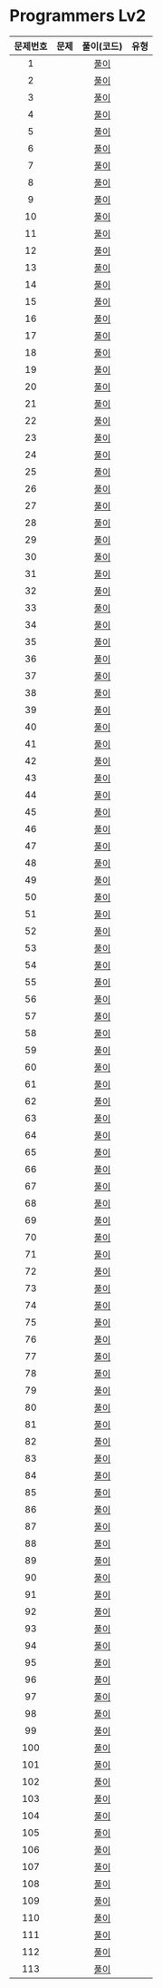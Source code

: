 # Programmers Lv2

| 문제번호 |  문제  | 풀이(코드) | 유형 |    
|  :---:  | :---: |  :---:  |  :---:  |    
|  1  | []() | [풀이]() |  |    
|  2  | []() | [풀이]() |  |    
|  3  | []() | [풀이]() |  |    
|  4  | []() | [풀이]() |  |    
|  5  | []() | [풀이]() |  |    
|  6  | []() | [풀이]() |  |    
|  7  | []() | [풀이]() |  |    
|  8  | []() | [풀이]() |  |    
|  9  | []() | [풀이]() |  |    
|  10  | []() | [풀이]() |  |    
|  11  | []() | [풀이]() |  |    
|  12  | []() | [풀이]() |  |    
|  13  | []() | [풀이]() |  |    
|  14  | []() | [풀이]() |  |    
|  15  | []() | [풀이]() |  |    
|  16  | []() | [풀이]() |  |    
|  17  | []() | [풀이]() |  |    
|  18  | []() | [풀이]() |  |    
|  19  | []() | [풀이]() |  |    
|  20  | []() | [풀이]() |  |    
|  21  | []() | [풀이]() |  |    
|  22  | []() | [풀이]() |  |    
|  23  | []() | [풀이]() |  |    
|  24  | []() | [풀이]() |  |    
|  25  | []() | [풀이]() |  |    
|  26  | []() | [풀이]() |  |    
|  27  | []() | [풀이]() |  |    
|  28  | []() | [풀이]() |  |    
|  29  | []() | [풀이]() |  |    
|  30  | []() | [풀이]() |  |    
|  31  | []() | [풀이]() |  |    
|  32  | []() | [풀이]() |  |    
|  33  | []() | [풀이]() |  |    
|  34  | []() | [풀이]() |  |    
|  35  | []() | [풀이]() |  |    
|  36  | []() | [풀이]() |  |    
|  37  | []() | [풀이]() |  |    
|  38  | []() | [풀이]() |  |    
|  39  | []() | [풀이]() |  |    
|  40  | []() | [풀이]() |  |    
|  41  | []() | [풀이]() |  |    
|  42  | []() | [풀이]() |  |    
|  43  | []() | [풀이]() |  |    
|  44  | []() | [풀이]() |  |    
|  45  | []() | [풀이]() |  |    
|  46  | []() | [풀이]() |  |    
|  47  | []() | [풀이]() |  |    
|  48  | []() | [풀이]() |  |    
|  49  | []() | [풀이]() |  |    
|  50  | []() | [풀이]() |  |    
|  51  | []() | [풀이]() |  |    
|  52  | []() | [풀이]() |  |    
|  53  | []() | [풀이]() |  |    
|  54  | []() | [풀이]() |  |    
|  55  | []() | [풀이]() |  |    
|  56  | []() | [풀이]() |  |    
|  57  | []() | [풀이]() |  |    
|  58  | []() | [풀이]() |  |    
|  59  | []() | [풀이]() |  |    
|  60  | []() | [풀이]() |  |    
|  61  | []() | [풀이]() |  |    
|  62  | []() | [풀이]() |  |    
|  63  | []() | [풀이]() |  |    
|  64  | []() | [풀이]() |  |    
|  65  | []() | [풀이]() |  |    
|  66  | []() | [풀이]() |  |    
|  67  | []() | [풀이]() |  |    
|  68  | []() | [풀이]() |  |    
|  69  | []() | [풀이]() |  |    
|  70  | []() | [풀이]() |  |    
|  71  | []() | [풀이]() |  |    
|  72  | []() | [풀이]() |  |    
|  73  | []() | [풀이]() |  |    
|  74  | []() | [풀이]() |  |    
|  75  | []() | [풀이]() |  |    
|  76  | []() | [풀이]() |  |    
|  77  | []() | [풀이]() |  |    
|  78  | []() | [풀이]() |  |    
|  79  | []() | [풀이]() |  |    
|  80  | []() | [풀이]() |  |    
|  81  | []() | [풀이]() |  |    
|  82  | []() | [풀이]() |  |    
|  83  | []() | [풀이]() |  |    
|  84  | []() | [풀이]() |  |    
|  85  | []() | [풀이]() |  |    
|  86  | []() | [풀이]() |  |    
|  87  | []() | [풀이]() |  |    
|  88  | []() | [풀이]() |  |    
|  89  | []() | [풀이]() |  |    
|  90  | []() | [풀이]() |  |    
|  91  | []() | [풀이]() |  |    
|  92  | []() | [풀이]() |  |    
|  93  | []() | [풀이]() |  |    
|  94  | []() | [풀이]() |  |    
|  95  | []() | [풀이]() |  |    
|  96  | []() | [풀이]() |  |    
|  97  | []() | [풀이]() |  |    
|  98  | []() | [풀이]() |  |    
|  99  | []() | [풀이]() |  |    
|  100  | []() | [풀이]() |  |    
|  101  | []() | [풀이]() |  |    
|  102  | []() | [풀이]() |  |    
|  103  | []() | [풀이]() |  |    
|  104  | []() | [풀이]() |  |    
|  105  | []() | [풀이]() |  |    
|  106  | []() | [풀이]() |  |    
|  107  | []() | [풀이]() |  |    
|  108  | []() | [풀이]() |  |    
|  109  | []() | [풀이]() |  |    
|  110  | []() | [풀이]() |  |    
|  111  | []() | [풀이]() |  |    
|  112  | []() | [풀이]() |  |    
|  113  | []() | [풀이]() |  |    